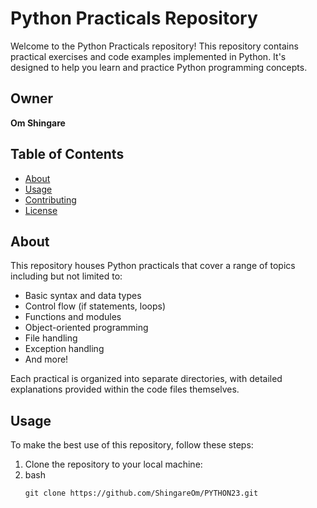 # Python Practicals Repository

Welcome to the Python Practicals repository! This repository contains practical exercises and code examples implemented in Python. It's designed to help you learn and practice Python programming concepts.

## Owner

**Om Shingare**

## Table of Contents

- [About](#about)
- [Usage](#usage)
- [Contributing](#contributing)
- [License](#license)

## About

This repository houses Python practicals that cover a range of topics including but not limited to:

- Basic syntax and data types
- Control flow (if statements, loops)
- Functions and modules
- Object-oriented programming
- File handling
- Exception handling
- And more!

Each practical is organized into separate directories, with detailed explanations provided within the code files themselves.

## Usage

To make the best use of this repository, follow these steps:

1. Clone the repository to your local machine:
2. bash
   ```
   git clone https://github.com/ShingareOm/PYTHON23.git
   ```
